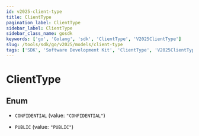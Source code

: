 ```yaml
---
id: v2025-client-type
title: ClientType
pagination_label: ClientType
sidebar_label: ClientType
sidebar_class_name: gosdk
keywords: ['go', 'Golang', 'sdk', 'ClientType', 'V2025ClientType']
slug: /tools/sdk/go/v2025/models/client-type
tags: ['SDK', 'Software Development Kit', 'ClientType', 'V2025ClientType']
---
```


# ClientType

## Enum

- `CONFIDENTIAL` (value: `"CONFIDENTIAL"`)

- `PUBLIC` (value: `"PUBLIC"`)
